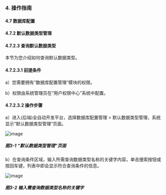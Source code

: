 ### 4. 操作指南

#### 4.7 数据库配置

#### 4.7.2 默认数据类型管理

#### 4.7.2.3 查询默认数据类型

本节为您介绍如何查询默认数据类型。

#### 4.7.2.3.1 前提条件

a）您需要拥有“数据库配置管理”模块的权限。

b）权限由系统管理员在“用户权限中心”系统中配置。

#### 4.7.2.3.2 操作步骤

a）进入(后端)全自动开发平台，选择数据库配置管理 > 默认数据类型管理，系统显示“默认数据类型管理”页面。

![image](https://user-images.githubusercontent.com/79617492/197136373-9ce6b2cb-7ba4-42c1-b57a-d9f88d3e5fea.png)

##### 图3-1 “默认数据类型管理”页面

b）在查询条件区域，输入所需查询数据类型名称的关键字内容，单击搜索按钮或按回车键，列表中即会显示符合查询条件的信息。

![image](https://user-images.githubusercontent.com/79617492/197136392-2b51b55f-1769-4f18-83ba-b695ad62183c.png)

##### 图3-2 输入需查询数据类型名称的关键字
